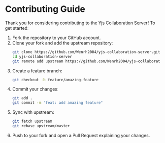  # Contributing Guide

Thank you for considering contributing to the Yjs Collaboration Server! To get started:

1. Fork the repository to your GitHub account.
2. Clone your fork and add the upstream repository:
   ```bash
   git clone https://github.com/Wenrh2004/yjs-collaboration-server.git
   cd yjs-collaboration-server
   git remote add upstream https://github.com/Wenrh2004/yjs-collaboration-server.git
   ```
3. Create a feature branch:
   ```bash
   git checkout -b feature/amazing-feature
   ```
4. Commit your changes:
   ```bash
   git add .
   git commit -m "feat: add amazing feature"
   ```
5. Sync with upstream:
   ```bash
   git fetch upstream
   git rebase upstream/master
   ```
6. Push to your fork and open a Pull Request explaining your changes.
